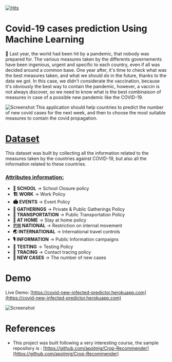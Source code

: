 [![Hits](https://hits.seeyoufarm.com/api/count/incr/badge.svg?url=https%3A%2F%2Fgithub.com%2FBuiloDiCarpaccio%2Fcovid_new_infected_predictor&count_bg=%2379C83D&title_bg=%23555555&icon=&icon_color=%23E7E7E7&title=hits&edge_flat=false)](https://hits.seeyoufarm.com)

# Covid-19 cases prediction Using Machine Learning

🦠 Last year, the world had been hit by a pandemic, that nobody was prepared for. The various measures taken by the differents governements have been ingenious, urgent and specific to each country, even if all was decided around a common base. One year after, it's time to check what was the best measures taken, and what we should do in the future, thanks to the data we got. In this case, we didn't considerate the vaccination, because it's obviously the best way to contain the pandemic, however, a vaccin is not always discover, so we need to know what is the best combinaison of measures in case of a possible new pandemic like the COVID-19.



![Screenshot](image/illu.png)
This application should help countries to predict the number of new covid cases for the next week, and then to choose the most suitable measures to contain the covid propagation.

# [Dataset]()
This dataset was built by collecting all the information related to the measures taken by the countries against COVID-19, but also all the information related to these countries.

### [Attributes information:]()

* **🏫 SCHOOL** -> School Closure policy
* **🏗 WORK** -> Work Policy
* **🏟 EVENTS** -> Event Policy
* **🍻 GATHERINGS** -> Private & Public Gatherings Policy
* **🚎 TRANSPORTATION** -> Public Transportation Policy
* **🏡 AT HOME** -> Stay at home policy
* **🇫🇷 NATIONAL** -> Restriction on internal movement
* **🌏 INTERNATIONAL** -> International travel controls
* **🎙 INFORMATION** -> Public Information campaigns
* **💉 TESTING** -> Testing Policy
* **🔬 TRACING** -> Contact tracing policy
* **🦠 NEW CASES** -> The number of new cases

 
# Demo
Live Demo: [https://covid-new-infected-predictor.herokuapp.com](https://covid-new-infected-predictor.herokuapp.com)

![Screenshot](image/index.png)

# References
* This project was built following a very interesting course, the sample repository is : [https://github.com/apolmig/Crop-Recommender](https://github.com/apolmig/Crop-Recommender)
